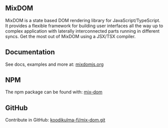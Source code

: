 
## MixDOM

MixDOM is a state based DOM rendering library for JavaScript/TypeScript. It provides a flexible framework for building user interfaces all the way up to complex application with laterally interconnected parts running in different syncs. Get the most out of MixDOM using a JSX/TSX compiler.

## Documentation

See docs, examples and more at: [mixdomjs.org](https://mixdomjs.org)

## NPM

The npm package can be found with: [mix-dom](https://www.npmjs.com/package/mix-dom)

## GitHub

Contribute in GitHub: [koodikulma-fi/mix-dom.git](https://github.com/koodikulma-fi/mix-dom.git)
